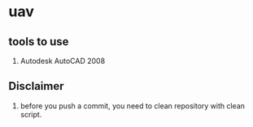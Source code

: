 # uav

## tools to use
1. Autodesk AutoCAD 2008

## Disclaimer
1. before you push a commit, you need to clean repository with clean script.
